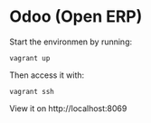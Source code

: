 # Odoo (Open ERP)

Start the environmen by running:

	vagrant up

Then access it with:

	vagrant ssh

View it on http://localhost:8069
